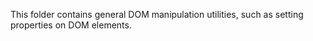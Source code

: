This folder contains general DOM manipulation utilities, such as setting properties on DOM elements.
